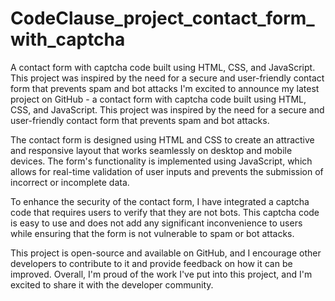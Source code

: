 # CodeClause_project_contact_form_with_captcha
A contact form with captcha code built using HTML, CSS, and JavaScript. This project was inspired by the need for a secure and user-friendly contact form that prevents spam and bot attacks
I'm excited to announce my latest project on GitHub - a contact form with captcha code built using HTML, CSS, and JavaScript. This project was inspired by the need for a secure and user-friendly contact form that prevents spam and bot attacks.

The contact form is designed using HTML and CSS to create an attractive and responsive layout that works seamlessly on desktop and mobile devices. The form's functionality is implemented using JavaScript, which allows for real-time validation of user inputs and prevents the submission of incorrect or incomplete data.

To enhance the security of the contact form, I have integrated a captcha code that requires users to verify that they are not bots. This captcha code is easy to use and does not add any significant inconvenience to users while ensuring that the form is not vulnerable to spam or bot attacks.

This project is open-source and available on GitHub, and I encourage other developers to contribute to it and provide feedback on how it can be improved. Overall, I'm proud of the work I've put into this project, and I'm excited to share it with the developer community.
